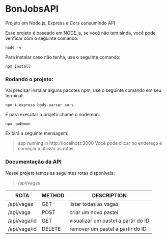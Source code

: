 # BonJobsAPI

Projeto em Node.js, Express e Cors consumindo API 

Esse projeto é baseado em NODE.js, se você não tem ainda, você pode verificar com o seguinte comando:
```
node -v
```
Para instalar caso não tenha, use o seguinte comando: 
```
npm install
```
### Rodando o projeto:

Vai precisar instalar alguns pacotes npm, use o seguinte comando em seu terminal:
```
npm i express body-parser cors
```
E para executar o projeto chame o nodemon:
```
npx nodemon
```
Exibirá a seguinte mensagem:
> app running in http://localhost:3000
Você pode clicar no endereço e começar a utilizar as rotas. 

### Documentação da API
Nesse projeto temos as seguintes rotas disponíveis:

> /api/vagas

| ROTA | METHOD | DESCRIPTION |
| ----------------------- | --------------- | -------------------------------------|
| /api/vagas | GET | listar todas as vagas |
| /api/vaga | POST | criar um novo pastel |
| /api/vaga/id | GET | visualizar um pastel a partir do ID |
| /api/vaga/id | DELETE | remover um pastel a partir do ID |

